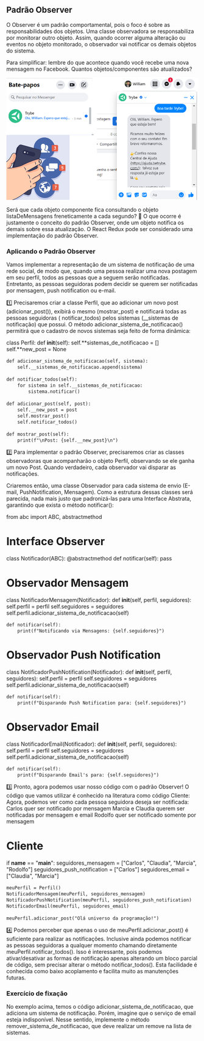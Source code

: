 ## Padrão Observer

O Observer é um padrão comportamental, pois o foco é sobre as responsabilidades dos objetos. Uma classe observadora se responsabiliza por monitorar outro objeto. Assim, quando ocorrer alguma alteração ou eventos no objeto monitorado, o observador vai notificar os demais objetos do sistema.

Para simplificar: lembre do que acontece quando você recebe uma nova mensagem no Facebook. Quantos objetos/componentes são atualizados?

<img src='facebookexample.jpg' />

Será que cada objeto componente fica consultando o objeto listaDeMensagens freneticamente a cada segundo? 🤔 O que ocorre é justamente o conceito do padrão Observer, onde um objeto notifica os demais sobre essa atualização. O React Redux pode ser considerado uma implementação do padrão Observer.

### Aplicando o Padrão Observer

Vamos implementar a representação de um sistema de notificação de uma rede social, de modo que, quando uma pessoa realizar uma nova postagem em seu perfil, todos as pessoas que a seguem serão notificadas. Entretanto, as pessoas seguidoras podem decidir se querem ser notificadas por mensagem, push notification ou e-mail.

1️⃣ Precisaremos criar a classe Perfil, que ao adicionar um novo post (adicionar_post()), exibirá o mesmo (mostrar_post) e notificará todas as pessoas seguidoras ( notificar_todos) pelos sistemas (\_\_sistemas de notificação) que possui. O método adicionar_sistema_de_notificacao() permitirá que o cadastro de novos sistemas seja feito de forma dinâmica:

class Perfil:
def **init**(self):
self.**sistemas_de_notificacao = []
self.**new_post = None

    def adicionar_sistema_de_notificacao(self, sistema):
        self.__sistemas_de_notificacao.append(sistema)

    def notificar_todos(self):
        for sistema in self.__sistemas_de_notificacao:
            sistema.notificar()

    def adicionar_post(self, post):
        self.__new_post = post
        self.mostrar_post()
        self.notificar_todos()

    def mostrar_post(self):
        print(f"\nPost: {self.__new_post}\n")

2️⃣ Para implementar o padrão Observer, precisaremos criar as classes observadoras que acompanharão o objeto Perfil, observando se ele ganha um novo Post. Quando verdadeiro, cada observador vai disparar as notificações.

Criaremos então, uma classe Observador para cada sistema de envio (E-mail, PushNotification, Mensagem). Como a estrutura dessas classes será parecida, nada mais justo que padronizá-las para uma Interface Abstrata, garantindo que exista o método notificar():

from abc import ABC, abstractmethod

# Interface Observer

class Notificador(ABC):
@abstractmethod
def notificar(self):
pass

# Observador Mensagem

class NotificadorMensagem(Notificador):
def **init**(self, perfil, seguidores):
self.perfil = perfil
self.seguidores = seguidores
self.perfil.adicionar_sistema_de_notificacao(self)

    def notificar(self):
        print(f"Notificando via Mensagens: {self.seguidores}")

# Observador Push Notification

class NotificadorPushNotification(Notificador):
def **init**(self, perfil, seguidores):
self.perfil = perfil
self.seguidores = seguidores
self.perfil.adicionar_sistema_de_notificacao(self)

    def notificar(self):
        print(f"Disparando Push Notification para: {self.seguidores}")

# Observador Email

class NotificadorEmail(Notificador):
def **init**(self, perfil, seguidores):
self.perfil = perfil
self.seguidores = seguidores
self.perfil.adicionar_sistema_de_notificacao(self)

    def notificar(self):
        print(f"Disparando Email's para: {self.seguidores}")

3️⃣ Pronto, agora podemos usar nosso código com o padrão Observer! O código que vamos utilizar é conhecido na literatura como código Cliente:
Agora, podemos ver como cada pessoa seguidora deseja ser notificada:
Carlos quer ser notificado por mensagem
Marcia e Claudia querem ser notificadas por mensagem e email
Rodolfo quer ser notificado somente por mensagem

# Cliente

if **name** == "**main**":
seguidores_mensagem = ["Carlos", "Claudia", "Marcia", "Rodolfo"]
seguidores_push_notification = ["Carlos"]
seguidores_email = ["Claudia", "Marcia"]

    meuPerfil = Perfil()
    NotificadorMensagem(meuPerfil, seguidores_mensagem)
    NotificadorPushNotification(meuPerfil, seguidores_push_notification)
    NotificadorEmail(meuPerfil, seguidores_email)

    meuPerfil.adicionar_post("Olá universo da programação!")

4️⃣ Podemos perceber que apenas o uso de meuPerfil.adicionar_post() é suficiente para realizar as notificações. Inclusive ainda podemos notificar as pessoas seguidoras a qualquer momento chamando diretamente meuPerfil.notificar_todos(). Isso é interessante, pois podemos ativar/desativar as formas de notificação apenas alterando um bloco parcial de código, sem precisar alterar o método notificar_todos(). Esta facilidade é conhecida como baixo acoplamento e facilita muito as manutenções futuras.

### Exercício de fixação

No exemplo acima, temos o código adicionar_sistema_de_notificacao, que adiciona um sistema de notificação. Porém, imagine que o serviço de email esteja indisponível. Nesse sentido, implemente o método remover_sistema_de_notificacao, que deve realizar um remove na lista de sistemas.
